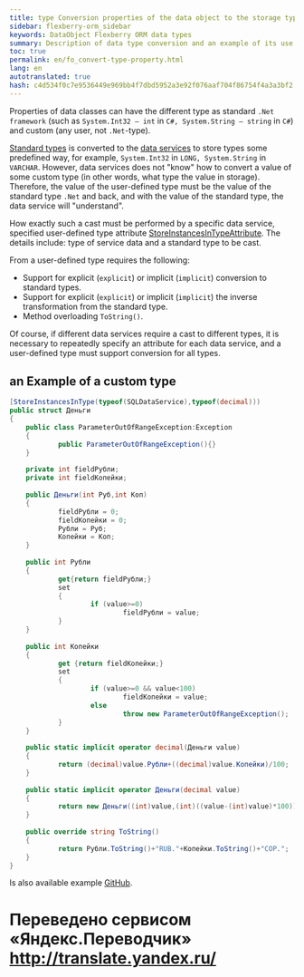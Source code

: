```yaml
--- 
title: type Conversion properties of the data object to the storage type 
sidebar: flexberry-orm_sidebar 
keywords: DataObject Flexberry ORM data types 
summary: Description of data type conversion and an example of its use 
toc: true 
permalink: en/fo_convert-type-property.html 
lang: en 
autotranslated: true 
hash: c4d534f0c7e9536449e969bb4f7dbd5952a3e92f076aaf704f86754f4a3a3bf2 
--- 
```


Properties of data classes can have the different type as standard `.Net framework` (such as `System.Int32 — int` in `C#, System.String — string` in `C#`) and custom (any user, not `.Net`-type). 

[Standard types](fo_flexberry-orm-types.html) is converted to the [data services](fo_data-service.html) to store types some predefined way, for example, `System.Int32` in `LONG, System.String` in `VARCHAR`. However, data services does not "know" how to convert a value of some custom type (in other words, what type the value in storage). Therefore, the value of the user-defined type must be the value of the standard type `.Net` and back, and with the value of the standard type, the data service will "understand". 

How exactly such a cast must be performed by a specific data service, specified user-defined type attribute [StoreInstancesInTypeAttribute](fd_data-types-properties.html). The details include: type of service data and a standard type to be cast. 

From a user-defined type requires the following: 

* Support for explicit (`explicit`) or implicit (`implicit`) conversion to standard types. 
* Support for explicit (`explicit`) or implicit (`implicit`) the inverse transformation from the standard type. 
* Method overloading `ToString()`. 

Of course, if different data services require a cast to different types, it is necessary to repeatedly specify an attribute for each data service, and a user-defined type must support conversion for all types. 

## an Example of a custom type 

```csharp
[StoreInstancesInType(typeof(SQLDataService),typeof(decimal)))
public struct Деньги
{
	public class ParameterOutOfRangeException:Exception
	{
			public ParameterOutOfRangeException(){}
	}
	
	private int fieldРубли;
	private int fieldКопейки;
	
	public Деньги(int Руб,int Коп)
	{
			fieldРубли = 0;
			fieldКопейки = 0;
			Рубли = Руб;
			Копейки = Коп;
	}
	
	public int Рубли
	{
			get{return fieldРубли;}
			set
			{
					if (value>=0)
							fieldРубли = value;
			}
	}
	
	public int Копейки
	{
			get {return fieldКопейки;}
			set
			{
					if (value>=0 && value<100)
							fieldКопейки = value;
					else
							throw new ParameterOutOfRangeException();
			}
	}
	
	public static implicit operator decimal(Деньги value)
	{
			return (decimal)value.Рубли+((decimal)value.Копейки)/100;
	}
	
	public static implicit operator Деньги(decimal value)
	{
			return new Деньги((int)value,(int)((value-(int)value)*100));
	}
	
	public override string ToString()
	{
			return Рубли.ToString()+"RUB."+Копейки.ToString()+"COP.";
	}
}
``` 

Is also available example [GitHub](https://github.com/Flexberry/FlexberryORM-DemoApp/blob/master/FlexberryORM/CDLIB/Objects/Dollar.cs). 



 # Переведено сервисом «Яндекс.Переводчик» http://translate.yandex.ru/